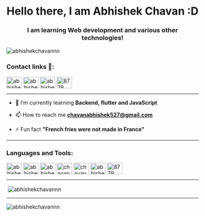 <h1 align="center">Hello there, I am Abhishek Chavan :D</h1>
<h3 align="center">I am learning Web development and various other technologies!</h3>

<p align="left"> <img src="https://komarev.com/ghpvc/?username=abhishekchavannn&label=Profile%20Views&color=0187da&style=flat" alt="abhishekchavannn" /> </p>
<h3 align="left">Contact links 📱:</h3>
<p align="left">
<a href="https://linkedin.com/in/abhishekchavannn123" target="blank"><img align="center" src="https://raw.githubusercontent.com/rahuldkjain/github-profile-readme-generator/master/src/images/icons/Social/linked-in-alt.svg" alt="abhishekchavannn123" height="30" width="40" /></a>
<a href="https://instagram.com/abhishekchavannn" target="blank"><img align="center" src="https://raw.githubusercontent.com/rahuldkjain/github-profile-readme-generator/master/src/images/icons/Social/instagram.svg" alt="abhishekchavannn" height="30" width="40" /></a>
<a href="https://www.behance.net/abhishekchavan7" target="blank"><img align="center" src="https://raw.githubusercontent.com/rahuldkjain/github-profile-readme-generator/master/src/images/icons/Social/behance.svg" alt="abhishekchavan7" height="30" width="40" /></a>
<a href="https://discord.gg/8779" target="blank"><img align="center" src="https://raw.githubusercontent.com/rahuldkjain/github-profile-readme-generator/master/src/images/icons/Social/discord.svg" alt="8779" height="30" width="40" /></a>
</p>

<hr>

- 🌱 I’m currently learning **Backend, flutter and JavaScript**

- 📫 How to reach me **chavanabhishek527@gmail.com**

- ⚡ Fun fact **"French fries were not made in France"**


<hr>
<h3 align="left">Languages and Tools:</h3>
<p align="left"> <a href="https://linkedin.com/in/abhishekchavannn123" target="blank"><img align="center" src="https://raw.githubusercontent.com/rahuldkjain/github-profile-readme-generator/master/src/images/icons/Social/linked-in-alt.svg" alt="abhishekchavannn123" height="30" width="40" /></a>
<a href="https://instagram.com/abhishekchavannn" target="blank"><img align="center" src="https://raw.githubusercontent.com/rahuldkjain/github-profile-readme-generator/master/src/images/icons/Social/instagram.svg" alt="abhishekchavannn" height="30" width="40" /></a>
<a href="https://www.behance.net/abhishekchavan7" target="blank"><img align="center" src="https://raw.githubusercontent.com/rahuldkjain/github-profile-readme-generator/master/src/images/icons/Social/behance.svg" alt="abhishekchavan7" height="30" width="40" /></a>
<a href="https://www.hackerrank.com/chavanabhishek51" target="blank"><img align="center" src="https://raw.githubusercontent.com/rahuldkjain/github-profile-readme-generator/master/src/images/icons/Social/hackerrank.svg" alt="chavanabhishek51" height="30" width="40" /></a>
<a href="https://www.leetcode.com/chavanabhi123" target="blank"><img align="center" src="https://raw.githubusercontent.com/rahuldkjain/github-profile-readme-generator/master/src/images/icons/Social/leet-code.svg" alt="chavanabhi123" height="30" width="40" /></a>
<a href="https://auth.geeksforgeeks.org/user/abhishekchavannn" target="blank"><img align="center" src="https://raw.githubusercontent.com/rahuldkjain/github-profile-readme-generator/master/src/images/icons/Social/geeks-for-geeks.svg" alt="abhishekchavannn" height="30" width="40" /></a>
<a href="https://discord.gg/8779" target="blank"><img align="center" src="https://raw.githubusercontent.com/rahuldkjain/github-profile-readme-generator/master/src/images/icons/Social/discord.svg" alt="8779" height="30" width="40" /></a>
</p>
<hr>

<p>&nbsp;<img align="center" src="https://github-readme-stats.vercel.app/api?username=abhishekchavannn&show_icons=true&theme=dark&title_color=ffffff&text_color=ffffff&locale=en" alt="abhishekchavannn" /></p>
<hr>
<p><img align="center" src="https://github-readme-streak-stats.herokuapp.com/?user=abhishekchavannn&theme=dark" alt="abhishekchavannn" /></p>
